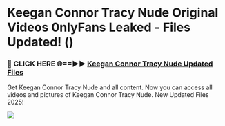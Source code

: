 # Keegan Connor Tracy Nude Original Videos 0nlyFans Leaked - Files Updated! ()

<h3>🔴 CLICK HERE 🌐==►► <a href="https://tinyurl.com/2p9ay9w9" rel="nofollow">Keegan Connor Tracy Nude Updated Files</a></h3>

Get Keegan Connor Tracy Nude and all content. Now you can access all videos and pictures of Keegan Connor Tracy Nude. New Updated Files 2025!

[![](https://i.imgur.com/KQgVmj3.gif)](https://tinyurl.com/2p9ay9w9)
